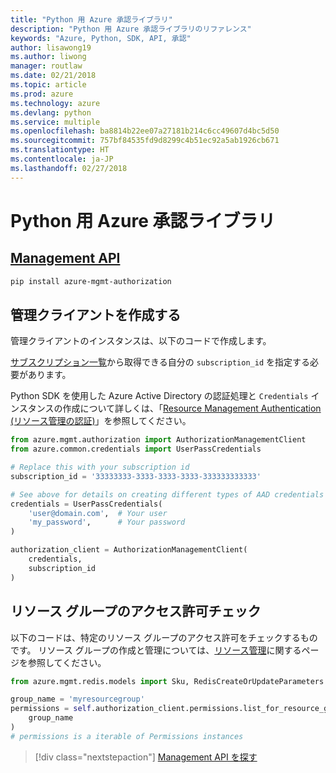 ```yaml
---
title: "Python 用 Azure 承認ライブラリ"
description: "Python 用 Azure 承認ライブラリのリファレンス"
keywords: "Azure, Python, SDK, API, 承認"
author: lisawong19
ms.author: liwong
manager: routlaw
ms.date: 02/21/2018
ms.topic: article
ms.prod: azure
ms.technology: azure
ms.devlang: python
ms.service: multiple
ms.openlocfilehash: ba8814b22ee07a27181b214c6cc49607d4bc5d50
ms.sourcegitcommit: 757bf84535fd9d8299c4b51ec92a5ab1926cb671
ms.translationtype: HT
ms.contentlocale: ja-JP
ms.lasthandoff: 02/27/2018
---
```

# <a name="azure-authorization-libraries-for-python"></a>Python 用 Azure 承認ライブラリ

## <a name="management-apipythonapioverviewazureauthorizationmanagement"></a>[Management API](/python/api/overview/azure/authorization/management)

```bash
pip install azure-mgmt-authorization
```

## <a name="create-the-management-client"></a>管理クライアントを作成する

管理クライアントのインスタンスは、以下のコードで作成します。

[サブスクリプション一覧](https://manage.windowsazure.com/#Workspaces/AdminTasks/SubscriptionMapping)から取得できる自分の ``subscription_id`` を指定する必要があります。

Python SDK を使用した Azure Active Directory の認証処理と ``Credentials`` インスタンスの作成について詳しくは、「[Resource Management Authentication (リソース管理の認証)](/python/azure/python-sdk-azure-authenticate)」を参照してください。

```python
from azure.mgmt.authorization import AuthorizationManagementClient
from azure.common.credentials import UserPassCredentials

# Replace this with your subscription id
subscription_id = '33333333-3333-3333-3333-333333333333'

# See above for details on creating different types of AAD credentials
credentials = UserPassCredentials(
    'user@domain.com',  # Your user
    'my_password',      # Your password
)

authorization_client = AuthorizationManagementClient(
    credentials,
    subscription_id
)
``` 

## <a name="check-permissions-for-a-resource-group"></a>リソース グループのアクセス許可チェック

以下のコードは、特定のリソース グループのアクセス許可をチェックするものです。
リソース グループの作成と管理については、[リソース管理](/python/api/overview/azure/azure.mgmt.resource)に関するページを参照してください。

```python
from azure.mgmt.redis.models import Sku, RedisCreateOrUpdateParameters

group_name = 'myresourcegroup'
permissions = self.authorization_client.permissions.list_for_resource_group(
    group_name
)
# permissions is a iterable of Permissions instances
```

> [!div class="nextstepaction"]
> [Management API を探す](/python/api/overview/azure/authorization/management)


